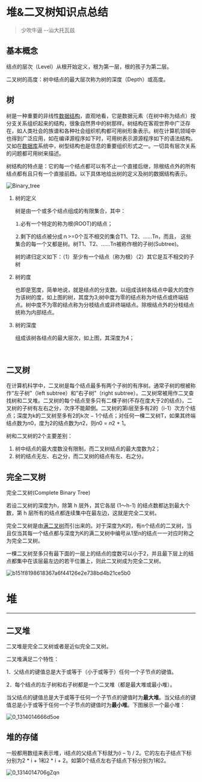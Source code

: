 # 堆&二叉树知识点总结

> 少吹牛逼  --汕大托瓦兹



## 基本概念

结点的层次（Level）从根开始定义，根为第一层，根的孩子为第二层。

二叉树的高度：树中结点的最大层次称为树的深度（Depth）或高度。



## 树

树是一种重要的非线性[数据结构](http://lib.csdn.net/base/datastructure)，直观地看，它是数据元素（在树中称为结点）按分支关系组织起来的结构，很象自然界中的树那样。树结构在客观世界中广泛存在，如人类社会的族谱和各种社会组织机构都可用树形象表示。树在计算机领域中也得到广泛应用，如在编译源程序如下时，可用树表示源源程序如下的语法结构。又如在[数据库](http://lib.csdn.net/base/mysql)系统中，树型结构也是信息的重要组织形式之一。一切具有层次关系的问题都可用树来描述。

树结构的特点是：它的每一个结点都可以有不止一个直接后继，除根结点外的所有结点都有且只有一个直接前趋。以下具体地给出树的定义及树的数据结构表示。

![Binary_tree](C:\Users\Administrator\Desktop\Binary_tree.png)

1. 树的定义

   树是由一个或多个结点组成的有限集合，其中：

   ⒈必有一个特定的称为根(ROOT)的结点；

   ⒉剩下的结点被分成ｎ>=0个互不相交的集合T1、T2、......Tn，而且， 这些集合的每一个又都是树。树T1、T2、......Tn被称作根的子树(Subtree)。

   树的递归定义如下：（1）至少有一个结点（称为根）（2）其它是互不相交的子树

2. 树的度

   也即是宽度，简单地说，就是结点的分支数。以组成该树各结点中最大的度作为该树的度，如上图的树，其度为3;树中度为零的结点称为叶结点或终端结点。树中度不为零的结点称为分枝结点或非终端结点。除根结点外的分枝结点统称为内部结点。

3. 树的深度

   组成该树各结点的最大层次，如上图，其深度为4；

   ​

## 二叉树

在计算机科学中，二叉树是每个结点最多有两个子树的有序树。通常子树的根被称作“左子树”（left subtree）和“右子树”（right subtree）。二叉树常被用作二叉查找树和二叉堆。二叉树的每个结点至多只有二棵子树(不存在度大于2的结点)，二叉树的子树有左右之分，次序不能颠倒。二叉树的第i层至多有2的（i-1）次方个结点；深度为k的二叉树至多有2的k次 − 1个结点；对任何一棵二叉树T，如果其终端结点数为*n*0，度为2的结点数为*n*2，则*n*0 = *n*2 + 1。

树和二叉树的2个主要差别：

1. 树中结点的最大度数没有限制，而二叉树结点的最大度数为2；
2. 树的结点无左、右之分，而二叉树的结点有左、右之分。



## 完全二叉树

完全二叉树(Complete Binary Tree)

若设二叉树的深度为h，除第 h 层外，其它各层 (1～h-1) 的结点数都达到最大个数，第 h 层所有的结点都连续集中在最左边，这就是完全二叉树。

完全二叉树是由[满二叉树](http://baike.baidu.com/view/427110.htm)而引出来的。对于深度为K的，有n个结点的二叉树，当且仅当其每一个结点都与深度为K的满二叉树中编号从1至n的结点一一对应时称之为完全二叉树。

一棵二叉树至多只有最下面的一层上的结点的度数可以小于2，并且最下层上的结点都集中在该层最左边的若干位置上，则此二叉树成为完全二叉树。



![b151f8198618367a6f44126e2e738bd4b21ce5b0](C:\Users\Administrator\Desktop\b151f8198618367a6f44126e2e738bd4b21ce5b0.jpg)





# 堆

---



## 二叉堆

二叉堆是完全二叉树或者是近似完全二叉树。

二叉堆满足二个特性：

1．父结点的键值总是大于或等于（小于或等于）任何一个子节点的键值。

2．每个结点的左子树和右子树都是一个二叉堆（都是最大堆或最小堆）。

当父结点的键值总是大于或等于任何一个子节点的键值时为**最大堆**。当父结点的键值总是小于或等于任何一个子节点的键值时为**最小堆**。下图展示一个最小堆：

![0_1314014666d5oe](C:\Users\Administrator\Desktop\0_1314014666d5oe.gif)

## 堆的存储

一般都用数组来表示堆，i结点的父结点下标就为(i – 1) / 2。它的左右子结点下标分别为2 * i + 1和2 * i + 2。如第0个结点左右子结点下标分别为1和2。



![0_1314014706gZqn](C:\Users\Administrator\Desktop\0_1314014706gZqn.gif)